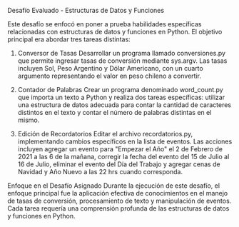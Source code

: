 Desafío Evaluado - Estructuras de Datos y Funciones


Este desafío se enfocó en poner a prueba habilidades específicas relacionadas con estructuras de datos y funciones en Python. El objetivo principal era abordar tres tareas distintas:

1. Conversor de Tasas
Desarrollar un programa llamado conversiones.py que permite ingresar tasas de conversión mediante sys.argv. Las tasas incluyen Sol, Peso Argentino y Dólar Americano, con un cuarto argumento representando el valor en peso chileno a convertir.

2. Contador de Palabras
Crear un programa denominado word_count.py que importa un texto a Python y realiza dos tareas específicas: utilizar una estructura de datos adecuada para contar la cantidad de caracteres distintos en el texto y contar el número de palabras distintas en el mismo.

3. Edición de Recordatorios
Editar el archivo recordatorios.py, implementando cambios específicos en la lista de eventos. Las acciones incluyen agregar un evento para "Empezar el Año" el 2 de Febrero de 2021 a las 6 de la mañana, corregir la fecha del evento del 15 de Julio al 16 de Julio, eliminar el evento del Día del Trabajo y agregar cenas de Navidad y Año Nuevo a las 22 hrs cuando corresponda.

Enfoque en el Desafío Asignado
Durante la ejecución de este desafío, el enfoque principal fue la aplicación efectiva de conocimientos en el manejo de tasas de conversión, procesamiento de texto y manipulación de eventos. Cada tarea requería una comprensión profunda de las estructuras de datos y funciones en Python.
